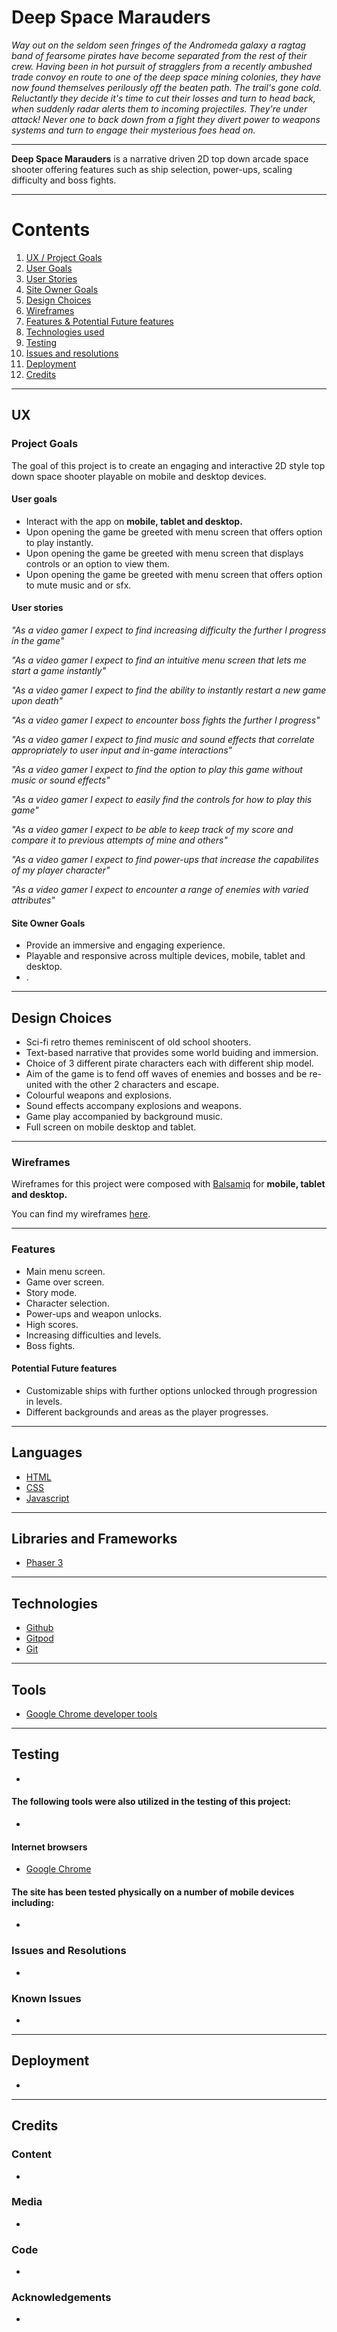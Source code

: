 # Deep Space Marauders 

*Way out on the seldom seen fringes of the Andromeda galaxy a ragtag band of fearsome pirates have become separated from the rest of their crew. Having been in hot pursuit of stragglers from a recently ambushed trade convoy en route to one of the deep space mining colonies, they have now found themselves perilously off the beaten path. The trail's gone cold. Reluctantly they decide it's time to cut their losses and turn to head back, when suddenly radar alerts them to incoming projectiles. They're under attack! Never one to back down from a fight they divert power to weapons systems and turn to engage their mysterious foes head on.*

---

**Deep Space Marauders** is a narrative driven 2D top down arcade space shooter offering features such as ship selection, power-ups, scaling difficulty and boss fights.

---

# Contents
1. [UX / Project Goals](#ux)
2. [User Goals](#user-goals)
3. [User Stories](#user-stories)
4. [Site Owner Goals](#site-owner-goals)
5. [Design Choices](#design-choices)
6. [Wireframes](#wireframes)
7. [Features & Potential Future features](#features)
8. [Technologies used](#languages)
9. [Testing](#testing)
10. [Issues and resolutions](#issues-and-resolutions)
11. [Deployment](#deployment)
12. [Credits](#credits)
---

## UX


### Project Goals

The goal of this project is to create an engaging and interactive 2D style top down space shooter playable on mobile and desktop devices.

#### User goals

* Interact with the app on **mobile, tablet and desktop.**
* Upon opening the game be greeted with menu screen that offers option to play instantly.
* Upon opening the game be greeted with menu screen that displays controls or an option to view them.
* Upon opening the game be greeted with menu screen that offers option to mute music and or sfx.

#### User stories

*"As a video gamer I expect to find increasing difficulty the further I progress in the game"*

*"As a video gamer I expect to find an intuitive menu screen that lets me start a game instantly"*

*"As a video gamer I expect to find the ability to instantly restart a new game upon death"*

*"As a video gamer I expect to encounter boss fights the further I progress"*

*"As a video gamer I expect to find music and sound effects that correlate appropriately to user input and in-game interactions"*

*"As a video gamer I expect to find the option to play this game without music or sound effects"*

*"As a video gamer I expect to easily find the controls for how to play this game"*

*"As a video gamer I expect to be able to keep track of my score and compare it to previous attempts of mine and others"*

*"As a video gamer I expect to find power-ups that increase the capabilites of my player character"*

*"As a video gamer I expect to encounter a range of enemies with varied attributes"*

#### Site Owner Goals

* Provide an immersive and engaging experience.
* Playable and responsive across multiple devices, mobile, tablet and desktop.
* .

---

## Design Choices

* Sci-fi retro themes reminiscent of old school shooters.
* Text-based narrative that provides some world buiding and immersion.
* Choice of 3 different pirate characters each with different ship model.
* Aim of the game is to fend off waves of enemies and bosses and be re-united with the other 2 characters and escape.
* Colourful weapons and explosions.
* Sound effects accompany explosions and weapons.
* Game play accompanied by background music.
* Full screen on mobile desktop and tablet.

---

### Wireframes

Wireframes for this project were composed with [Balsamiq](https://balsamiq.com/) for **mobile, tablet and desktop.**

You can find my wireframes [here](https://github.com/AlexPullen91/Deep-Space-Marauders/tree/master/wireframes).

---

### Features

* Main menu screen.
* Game over screen.
* Story mode.
* Character selection.
* Power-ups and weapon unlocks.
* High scores.
* Increasing difficulties and levels.
* Boss fights.


#### Potential Future features

* Customizable ships with further options unlocked through progression in levels.
* Different backgrounds and areas as the player progresses.

---

## Languages

* [HTML](https://en.wikipedia.org/wiki/HTML)
* [CSS](https://en.wikipedia.org/wiki/Cascading_Style_Sheets)
* [Javascript](https://www.javascript.com/)

---

## Libraries and Frameworks

* [Phaser 3](https://phaser.io/)

---

## Technologies 

* [Github](https://github.com/)
* [Gitpod](https://www.gitpod.io/)
* [Git](https://git-scm.com/)

---

## Tools

* [Google Chrome developer tools](https://developers.google.com/web/tools/chrome-devtools)

---

## Testing

*

#### The following tools were also utilized in the testing of this project:

* 

#### Internet browsers

* [Google Chrome](https://www.google.com/chrome/)

#### The site has been tested physically on a number of mobile devices including:

* 

### Issues and Resolutions

* 

### Known Issues

* 

---

## Deployment

*

---

## Credits

### Content

*

### Media

* 

### Code

* 

### Acknowledgements

* 
